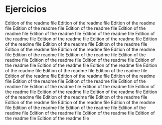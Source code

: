 # Ejercicios

Edition of the readme file
Edition of the readme file
Edition of the readme file
Edition of the readme file
Edition of the readme file
Edition of the readme file
Edition of the readme file
Edition of the readme file
Edition of the readme file
Edition of the readme file
Edition of the readme file
Edition of the readme file
Edition of the readme file
Edition of the readme file
Edition of the readme file
Edition of the readme file
Edition of the readme file
Edition of the readme file
Edition of the readme file
Edition of the readme file
Edition of the readme file
Edition of the readme file
Edition of the readme file
Edition of the readme file
Edition of the readme file
Edition of the readme file
Edition of the readme file
Edition of the readme file
Edition of the readme file
Edition of the readme file
Edition of the readme file
Edition of the readme file
Edition of the readme file
Edition of the readme file
Edition of the readme file
Edition of the readme file
Edition of the readme file
Edition of the readme file
Edition of the readme file
Edition of the readme file
Edition of the readme file
Edition of the readme file
Edition of the readme file
Edition of the readme file
Edition of the readme file
Edition of the readme file
Edition of the readme file
Edition of the readme file
Edition of the readme file
Edition of the readme file
Edition of the readme file
Edition of the readme file
